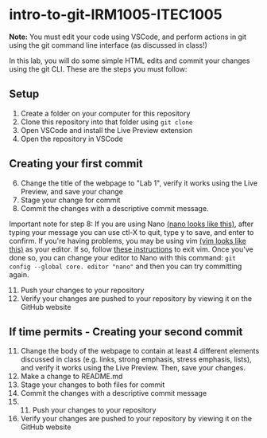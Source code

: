 # intro-to-git-IRM1005-ITEC1005

**Note:** You must edit your code using VSCode, and perform actions in git using the git command line interface (as discussed in class!)

In this lab, you will do some simple HTML edits and commit your changes using the git CLI. These are the steps you must follow:

## Setup

1) Create a folder on your computer for this repository
2) Clone this repository into that folder using `git clone`
3) Open VSCode and install the Live Preview extension
4) Open the repository in VSCode

## Creating your first commit

6) Change the title of the webpage to "Lab 1",  verify it works using the Live Preview, and save your change
7) Stage your change for commit
8) Commit the changes with a descriptive commit message.

Important note for step 8: If you are using Nano [(nano looks like this)](https://www.linuxtrainingacademy.com/wp-content/uploads/2017/03/nano.png), after typing your message you can use ctl-X to quit, type y to save, and enter to confirm. If you're having problems, you may be using vim [(vim looks like this)](https://www.tecmint.com/wp-content/uploads/2019/04/Delete-Complete-Text-in-Vi-Editor.png) as your editor. If so, follow [these instructions](https://stackoverflow.com/questions/11828270/how-do-i-exit-vim) to exit vim. Once you've done so, you can change your editor to Nano with this command: `git config --global core. editor "nano"` and then you can try committing again.

11) Push your changes to your repository
12) Verify your changes are pushed to your repository by viewing it on the GitHub website

## If time permits - Creating your second commit

11) Change the body of the webpage to contain at least 4 different elements discussed in class (e.g. links, strong emphasis, stress emphasis, lists), and verify it works using the Live Preview. Then, save your changes.
12) Make a change to README.md
13) Stage your changes to both files for commit
14) Commit the changes with a descriptive commit message
15) 11) Push your changes to your repository
16) Verify your changes are pushed to your repository by viewing it on the GitHub website
